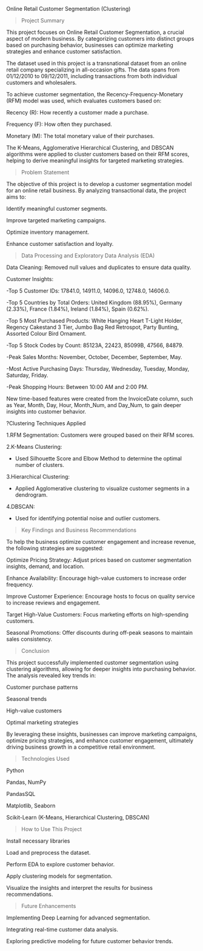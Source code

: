 Online Retail Customer Segmentation (Clustering)

>Project Summary

This project focuses on Online Retail Customer Segmentation, a crucial aspect of modern business. By categorizing customers into distinct groups based on purchasing behavior, businesses can optimize marketing strategies and enhance customer satisfaction.

The dataset used in this project is a transnational dataset from an online retail company specializing in all-occasion gifts. The data spans from 01/12/2010 to 09/12/2011, including transactions from both individual customers and wholesalers.

To achieve customer segmentation, the Recency-Frequency-Monetary (RFM) model was used, which evaluates customers based on:

   Recency (R): How recently a customer made a purchase.

   Frequency (F): How often they purchased.

  Monetary (M): The total monetary value of their purchases.

The K-Means, Agglomerative Hierarchical Clustering, and DBSCAN algorithms were applied to cluster customers based on their RFM scores, helping to derive meaningful insights for targeted marketing strategies.

>Problem Statement

The objective of this project is to develop a customer segmentation model for an online retail business. By analyzing transactional data, the project aims to:

   Identify meaningful customer segments.

   Improve targeted marketing campaigns.

   Optimize inventory management.

   Enhance customer satisfaction and loyalty.
   
>Data Processing and Exploratory Data Analysis (EDA)

   Data Cleaning: Removed null values and duplicates to ensure data quality.

  Customer Insights:

   -Top 5 Customer IDs: 17841.0, 14911.0, 14096.0, 12748.0, 14606.0.

   -Top 5 Countries by Total Orders: United Kingdom (88.95%), Germany (2.33%), France (1.84%), Ireland (1.84%), Spain (0.62%).

   -Top 5 Most Purchased Products: White Hanging Heart T-Light Holder, Regency Cakestand 3 Tier, Jumbo Bag Red Retrospot, Party Bunting, Assorted Colour Bird 
    Ornament.

   -Top 5 Stock Codes by Count: 85123A, 22423, 85099B, 47566, 84879.

   -Peak Sales Months: November, October, December, September, May.

   -Most Active Purchasing Days: Thursday, Wednesday, Tuesday, Monday, Saturday, Friday.

   -Peak Shopping Hours: Between 10:00 AM and 2:00 PM.

New time-based features were created from the InvoiceDate column, such as Year, Month, Day, Hour, Month_Num, and Day_Num, to gain deeper insights into customer behavior.

?Clustering Techniques Applied

  1.RFM Segmentation: Customers were grouped based on their RFM scores.

  2.K-Means Clustering:

   -  Used Silhouette Score and Elbow Method to determine the optimal number of clusters.

  3.Hierarchical Clustering:

   -  Applied Agglomerative clustering to visualize customer segments in a dendrogram.

   4.DBSCAN:

   -   Used for identifying potential noise and outlier customers.

>Key Findings and Business Recommendations

To help the business optimize customer engagement and increase revenue, the following strategies are suggested:

  Optimize Pricing Strategy: Adjust prices based on customer segmentation insights, demand, and location.

  Enhance Availability: Encourage high-value customers to increase order frequency.

  Improve Customer Experience: Encourage hosts to focus on quality service to increase reviews and engagement.

  Target High-Value Customers: Focus marketing efforts on high-spending customers.

  Seasonal Promotions: Offer discounts during off-peak seasons to maintain sales consistency.

>Conclusion

This project successfully implemented customer segmentation using clustering algorithms, allowing for deeper insights into purchasing behavior. The analysis revealed key trends in:

  Customer purchase patterns

  Seasonal trends

  High-value customers

  Optimal marketing strategies

By leveraging these insights, businesses can improve marketing campaigns, optimize pricing strategies, and enhance customer engagement, ultimately driving business growth in a competitive retail environment.

>Technologies Used

  Python

  Pandas, NumPy

  PandasSQL

  Matplotlib, Seaborn

  Scikit-Learn (K-Means, Hierarchical Clustering, DBSCAN)

>How to Use This Project

  Install necessary libraries

  Load and preprocess the dataset.

  Perform EDA to explore customer behavior.

  Apply clustering models for segmentation.

  Visualize the insights and interpret the results for business recommendations.

>Future Enhancements

  Implementing Deep Learning for advanced segmentation.

  Integrating real-time customer data analysis.

  Exploring predictive modeling for future customer behavior trends.
